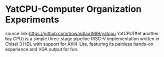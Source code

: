# YatCPU-Computer Organization Experiments
source link:https://github.com/howardlau1999/yatcpu
YatCPU(**Y**et **a**nother **t**oy CPU) is a simple three-stage pipeline RISC-V implementation written in Chisel 3 HDL with support for AXI4-Lite, featuring its painless hands-on experience and VGA output for fun.
